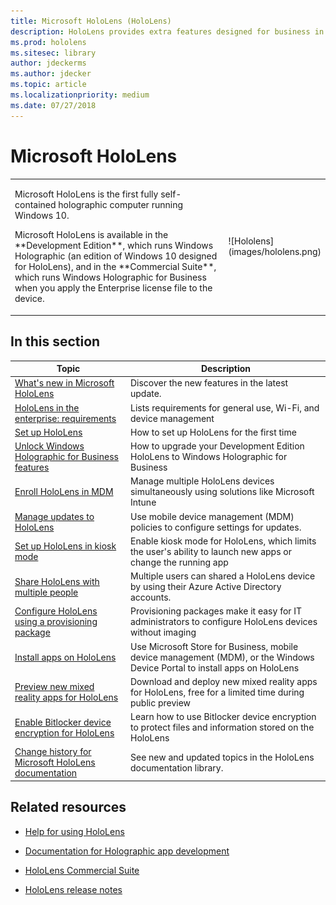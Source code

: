 ```yaml
---
title: Microsoft HoloLens (HoloLens)
description: HoloLens provides extra features designed for business in the Commercial Suite.
ms.prod: hololens
ms.sitesec: library
author: jdeckerms
ms.author: jdecker
ms.topic: article
ms.localizationpriority: medium
ms.date: 07/27/2018
---
```


# Microsoft HoloLens


<table><tbody>
<tr><td style="border: 0px;width: 75%;valign= top"><p>Microsoft HoloLens is the first fully self-contained holographic computer running Windows 10.</p><p> Microsoft HoloLens is available in the **Development Edition**, which runs Windows Holographic (an edition of Windows 10 designed for HoloLens), and in the **Commercial Suite**, which runs Windows Holographic for Business when you apply the Enterprise license file to the device.</p></td><td align="left" style="border: 0px">![Hololens](images/hololens.png)</td></tr>
</tbody></table>

## In this section

| Topic | Description |
| --- | --- |
| [What's new in Microsoft HoloLens](hololens-whats-new.md) | Discover the new features in the latest update. |
| [HoloLens in the enterprise: requirements](hololens-requirements.md) | Lists requirements for general use, Wi-Fi, and device management |
| [Set up HoloLens](hololens-setup.md) | How to set up HoloLens for the first time  |
| [Unlock Windows Holographic for Business features](hololens-upgrade-enterprise.md)  | How to upgrade your Development Edition HoloLens to Windows Holographic for Business |
| [Enroll HoloLens in MDM](hololens-enroll-mdm.md) | Manage multiple HoloLens devices simultaneously using solutions like Microsoft Intune |
| [Manage updates to HoloLens](hololens-updates.md) | Use mobile device management (MDM) policies to configure settings for updates. |
| [Set up HoloLens in kiosk mode](hololens-kiosk.md) | Enable kiosk mode for HoloLens, which limits the user's ability to launch new apps or change the running app  |
[Share HoloLens with multiple people](hololens-multiple-users.md) | Multiple users can shared a HoloLens device by using their Azure Active Directory accounts. |
| [Configure HoloLens using a provisioning package](hololens-provisioning.md) | Provisioning packages make it easy for IT administrators to configure HoloLens devices without imaging |
| [Install apps on HoloLens](hololens-install-apps.md) | Use Microsoft Store for Business, mobile device management (MDM), or the Windows Device Portal to install apps on HoloLens |
| [Preview new mixed reality apps for HoloLens](hololens-public-preview-apps.md) | Download and deploy new mixed reality apps for HoloLens, free for a limited time during public preview |
| [Enable Bitlocker device encryption for HoloLens](hololens-encryption.md) | Learn how to use Bitlocker device encryption to protect files and information stored on the HoloLens |
| [Change history for Microsoft HoloLens documentation](change-history-hololens.md) | See new and updated topics in the HoloLens documentation library. |

## Related resources

- [Help for using HoloLens](https://support.microsoft.com/products/hololens)

- [Documentation for Holographic app development](https://developer.microsoft.com/windows/mixed-reality/development)

- [HoloLens Commercial Suite](https://www.microsoft.com/microsoft-hololens/hololens-commercial)

- [HoloLens release notes](https://developer.microsoft.com/en-us/windows/mixed-reality/release_notes)
